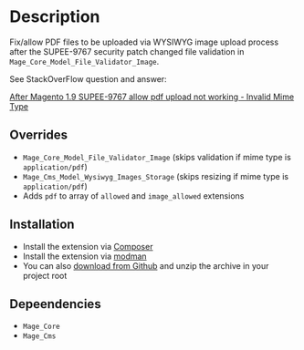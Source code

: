 # Description

Fix/allow PDF files to be uploaded via WYSIWYG image upload process after the SUPEE-9767 security patch changed file validation in `Mage_Core_Model_File_Validator_Image`.

See StackOverFlow question and answer:

[After Magento 1.9 SUPEE-9767 allow pdf upload not working - Invalid Mime Type](https://stackoverflow.com/a/44828074)

## Overrides

+ `Mage_Core_Model_File_Validator_Image` (skips validation if mime type is `application/pdf`)
+ `Mage_Cms_Model_Wysiwyg_Images_Storage` (skips resizing if mime type is `application/pdf`)
+ Adds `pdf` to array of `allowed` and `image_allowed` extensions


## Installation

* Install the extension via [Composer](https://getcomposer.org/)
* Install the extension via [modman](https://github.com/colinmollenhour/modman)
* You can also [download from Github](https://github.com/augustash/ash_pdfuploadaftersupee9767/archive/master.zip) and unzip the archive in your project root

## Depeendencies

+ `Mage_Core`
+ `Mage_Cms`
